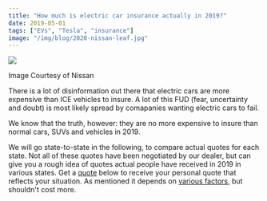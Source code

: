 ```yaml
---
title: "How much is electric car insurance actually in 2019?"
date: 2019-05-01
tags: ["EVs", "Tesla", "insurance"]
image: "/img/blog/2020-nissan-leaf.jpg"
---
```


![](/img/blog/2020-nissan-leaf.jpg)

Image Courtesy of Nissan

There is a lot of disinformation out there that electric cars are more expensive than ICE vehicles to insure. A lot of this FUD (fear, uncertainty and doubt) is most likely spread by comapanies wanting electric cars to fail.

We know that the truth, however: they are no more expensive to insure than normal cars, SUVs and vehicles in 2019.

We will go state-to-state in the following, to compare actual quotes for each state. Not all of these quotes have been negotiated by our dealer, but can give you a rough idea of quotes actual people have received in 2019 in various states. Get a [quote](https://electrade.app/quote) below to receive your personal quote that reflects your situation. As mentioned it depends on [various factors](https://electrade.app/blog/how-insurance-companies-price-electric-car-insurance/), but shouldn't cost more.

